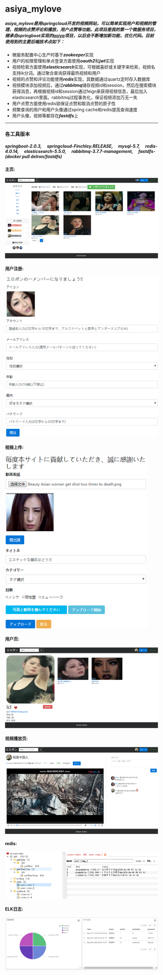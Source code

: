 # asiya_mylove
##### asiya_mylove是用springcloud开发的视频网站，可以简单实现用户和视频的管理，视频的点赞评论和播放，用户点赞等功能。此项目是我的第一个微服务项目，继承自springboot实现的[asiya](https://github.com/lclasiya/asiya)项目，以后会不断增加新功能，优化代码。目前使用到的主要后端技术点如下：
* 微服务配置中心生产时基于***zookeeper***实现
* 用户的权限管理和单点登录方面使用***oauth2***和***jwt***实现
* 视频检索方面使用***elasticsearch***实现，可根据喜好或关键字来检索，视频名支持ik分词。通过聚合查询获得最热视频和用户
* 视频的点赞和评论功能使用***redis***实现，其数据通过quartz定时存入数据库
* 视频模块添加视频后，通过***rabbitmq***储存视频id和session，然后在搜索模块获得消息，再根据视频id和session通过feign来获得视频信息，最后加入elasticsearch里面。rabbitmq过程事务化，保证视频添加万无一失
* 用户点赞方面使用redis锁保证点赞和取消点赞的原子性
* 频繁查询的用户和用户头像通过spring cache和redis提高查询速度
* 用户头像，视频等都存在***fastdfs***上
***
### 各工具版本
##### springboot-2.0.3,&emsp;   springcloud-Finchley.RELEASE,&emsp;   mysql-5.7,&emsp;  redis-4.0.14,&emsp;    elasticsearch-5.5.0,&emsp;   rabbitmq-3.7.7-management,&emsp;   fastdfs-(docker pull delron/fastdfs)    
#### 主页:
![homepage](https://github.com/lclasiya/asiya_mylove/blob/master/common/src/main/java/li/changlin/common/images/主页.png)
#### 用户注册:
![register](https://github.com/lclasiya/asiya_mylove/blob/master/common/src/main/java/li/changlin/common/images/%E7%94%A8%E6%88%B7%E6%B3%A8%E5%86%8C.png)
#### 视频上传:
![upload](https://github.com/lclasiya/asiya_mylove/blob/master/common/src/main/java/li/changlin/common/images/%E8%A7%86%E9%A2%91%E4%B8%8A%E4%BC%A0.png)
#### 用户页:
![userProfile](https://github.com/lclasiya/asiya_mylove/blob/master/common/src/main/java/li/changlin/common/images/userProfile.png)
#### 视频播放页:
![videoPage](https://github.com/lclasiya/asiya_mylove/blob/master/common/src/main/java/li/changlin/common/images/videoPage.png)
#### redis:
![redis](https://github.com/lclasiya/asiya_mylove/blob/master/common/src/main/java/li/changlin/common/images/redis.png)
#### ELK日志:
![ELK](https://github.com/lclasiya/asiya_mylove/blob/master/common/src/main/java/li/changlin/common/images/ELK.png)

